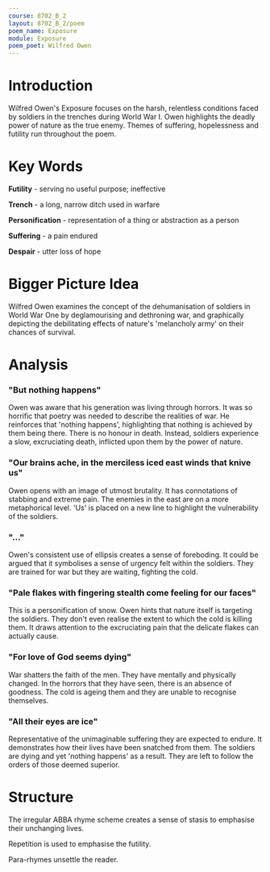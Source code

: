 ```yaml
---
course: 8702_B_2
layout: 8702_B_2/poem
poem_name: Exposure
module: Exposure
poem_poet: Wilfred Owen
---
```


# Introduction

Wilfred Owen's Exposure focuses on the harsh, relentless conditions faced by soldiers in the trenches during World War I. Owen highlights the deadly power of nature as the true enemy. Themes of suffering, hopelessness and futility run throughout the poem.

# Key Words

**Futility** - serving no useful purpose; ineffective

**Trench** - a long, narrow ditch used in warfare

**Personification** - representation of a thing or abstraction as a person

**Suffering** - a pain endured

**Despair** - utter loss of hope

# Bigger Picture Idea

Wilfred Owen examines the concept of the dehumanisation of soldiers in World War One by deglamourising and dethroning war, and graphically depicting the debilitating effects of nature's 'melancholy army' on their chances of survival.

# Analysis

### "But nothing happens"

Owen was aware that his generation was living through horrors. It was so horrific that poetry was needed to describe the realities of war. He reinforces that 'nothing happens', highlighting that nothing is achieved by them being there. There is no honour in death. Instead, soldiers experience a slow, excruciating death, inflicted upon them by the power of nature.

### "Our brains ache, in the merciless iced east winds that knive us"

Owen opens with an image of utmost brutality. It has connotations of stabbing and extreme pain. The enemies in the east are on a more metaphorical level. 'Us' is placed on a new line to highlight the vulnerability of the soldiers.

### "..."

Owen's consistent use of ellipsis creates a sense of foreboding. It could be argued that it symbolises a sense of urgency felt within the soldiers. They are trained for war but they are waiting, fighting the cold.

### "Pale flakes with fingering stealth come feeling for our faces"

This is a personification of snow. Owen hints that nature itself is targeting the soldiers. They don't even realise the extent to which the cold is killing them. It draws attention to the excruciating pain that the delicate flakes can actually cause.

### "For love of God seems dying"

War shatters the faith of the men. They have mentally and physically changed. In the horrors that they have seen, there is an absence of goodness. The cold is ageing them and they are unable to recognise themselves.

### "All their eyes are ice"

Representative of the unimaginable suffering they are expected to endure. It demonstrates how their lives have been snatched from them. The soldiers are dying and yet 'nothing happens' as a result. They are left to follow the orders of those deemed superior.

# Structure

The irregular ABBA rhyme scheme creates a sense of stasis to emphasise their unchanging lives.

Repetition is used to emphasise the futility.

Para-rhymes unsettle the reader.